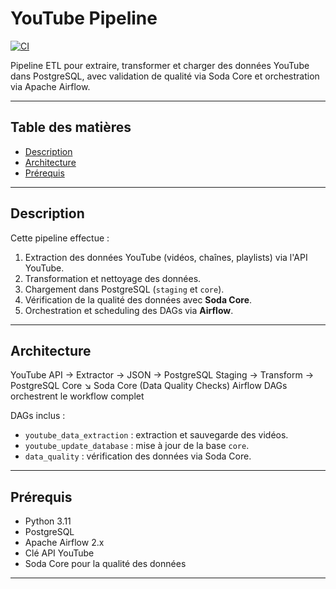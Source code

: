 # YouTube Pipeline

[![CI](https://github.com/<votre-utilisateur>/youtube_pipeline/actions/workflows/ci.yml/badge.svg)](https://github.com/<votre-utilisateur>/youtube_pipeline/actions/workflows/ci.yml)

Pipeline ETL pour extraire, transformer et charger des données YouTube dans PostgreSQL, avec validation de qualité via Soda Core et orchestration via Apache Airflow.

---

## Table des matières

- [Description](#description)  
- [Architecture](#architecture)  
- [Prérequis](#prérequis)   

---

## Description

Cette pipeline effectue :

1. Extraction des données YouTube (vidéos, chaînes, playlists) via l'API YouTube.  
2. Transformation et nettoyage des données.  
3. Chargement dans PostgreSQL (`staging` et `core`).  
4. Vérification de la qualité des données avec **Soda Core**.  
5. Orchestration et scheduling des DAGs via **Airflow**.

---

## Architecture

YouTube API → Extractor → JSON → PostgreSQL Staging → Transform → PostgreSQL Core
↘ Soda Core (Data Quality Checks)
Airflow DAGs orchestrent le workflow complet

DAGs inclus :

- `youtube_data_extraction` : extraction et sauvegarde des vidéos.  
- `youtube_update_database` : mise à jour de la base `core`.  
- `data_quality` : vérification des données via Soda Core.

---

## Prérequis

- Python 3.11  
- PostgreSQL  
- Apache Airflow 2.x  
- Clé API YouTube  
- Soda Core pour la qualité des données  

---

